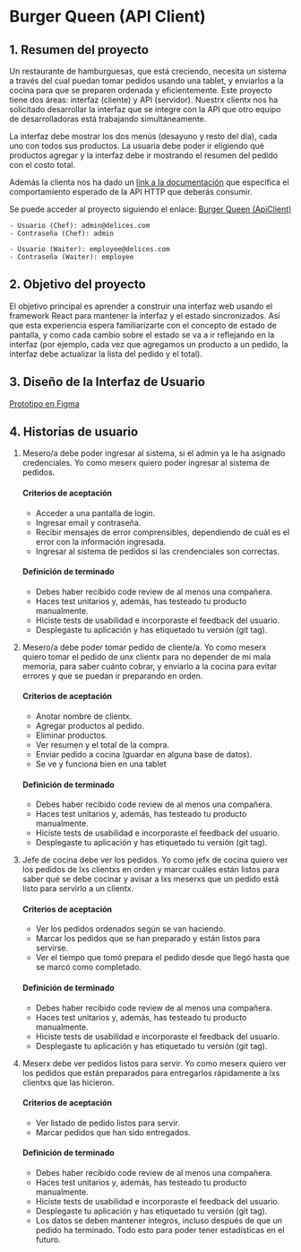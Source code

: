 # Burger Queen (API Client)

## 1. Resumen del proyecto

Un restaurante de hamburguesas, que está creciendo, necesita un sistema a través del cual puedan tomar pedidos usando una tablet, y enviarlos a la cocina para que se preparen ordenada y eficientemente.
Este proyecto tiene dos áreas: interfaz (cliente) y API (servidor). Nuestrx clientx nos ha solicitado desarrollar la interfaz que se integre con la API que otro equipo de desarrolladoras está trabajando simultáneamente.


La interfaz debe mostrar los dos menús (desayuno y resto del día), cada uno con todos sus productos. La usuaria debe poder ir eligiendo qué productos agregar y la interfaz debe ir mostrando el resumen del pedido con el costo total.

Además la clienta nos ha dado un [link a la documentación](https://laboratoria.github.io/burger-queen-api/) que especifica el comportamiento esperado de la API HTTP que deberás consumir. 

Se puede acceder al proyecto siguiendo el enlace: 
[Burger Queen (ApiClient)](https://brivanessa.github.io/LIM018-burger-queen-api-client/)

    - Usuario (Chef): admin@delices.com
    - Contraseña (Chef): admin

    - Usuario (Waiter): employee@delices.com
    - Contraseña (Waiter): employee

## 2. Objetivo del proyecto

El objetivo principal es aprender a construir una interfaz web usando el framework React para mantener la interfaz y el estado sincronizados. Así que esta experiencia espera familiarizarte con el concepto de estado de pantalla, y como cada cambio sobre el estado se va a ir reflejando en la interfaz (por ejemplo, cada vez que agregamos un producto a un pedido, la interfaz debe actualizar la lista del pedido y el total).

## 3. Diseño de la Interfaz de Usuario

[Prototipo en Figma](https://www.figma.com/proto/TgI7dg62DrPIJT2lqwdabW/Burger-Queen-(API-Client)?node-id=29%3A30&starting-point-node-id=29%3A30)

## 4. Historias de usuario

1. Mesero/a debe poder ingresar al sistema, si el admin ya le ha asignado credenciales. Yo como meserx quiero poder ingresar al sistema de pedidos.
    #### Criterios de aceptación
    - Acceder a una pantalla de login.
    - Ingresar email y contraseña.
    - Recibir mensajes de error comprensibles, dependiendo de cuál es el error con la información ingresada.
    - Ingresar al sistema de pedidos si las crendenciales son correctas.
    #### Definición de terminado
    - Debes haber recibido code review de al menos una compañera.
    - Haces test unitarios y, además, has testeado tu producto manualmente.
    - Hiciste tests de usabilidad e incorporaste el feedback del usuario.
    - Desplegaste tu aplicación y has etiquetado tu versión (git tag).

2. Mesero/a debe poder tomar pedido de cliente/a. Yo como meserx quiero tomar el pedido de unx clientx para no depender de mi mala memoria, para saber cuánto cobrar, y enviarlo a la cocina para evitar errores y que se puedan ir preparando en orden.
    #### Criterios de aceptación
    - Anotar nombre de clientx.
    - Agregar productos al pedido.
    - Eliminar productos.
    - Ver resumen y el total de la compra.
    - Enviar pedido a cocina (guardar en alguna base de datos).
    - Se ve y funciona bien en una tablet
    #### Definición de terminado
    - Debes haber recibido code review de al menos una compañera.
    - Haces test unitarios y, además, has testeado tu producto manualmente.
    - Hiciste tests de usabilidad e incorporaste el feedback del usuario.
    - Desplegaste tu aplicación y has etiquetado tu versión (git tag).

3. Jefe de cocina debe ver los pedidos. Yo como jefx de cocina quiero ver los pedidos de lxs clientxs en orden y marcar cuáles están listos para saber qué se debe cocinar y avisar a lxs meserxs que un pedido está listo para servirlo a un clientx.
    #### Criterios de aceptación
    - Ver los pedidos ordenados según se van haciendo.
    - Marcar los pedidos que se han preparado y están listos para servirse.
    - Ver el tiempo que tomó prepara el pedido desde que llegó hasta que se marcó como completado.

    #### Definición de terminado
    - Debes haber recibido code review de al menos una compañera.
    - Haces test unitarios y, además, has testeado tu producto manualmente.
    - Hiciste tests de usabilidad e incorporaste el feedback del usuario.
    - Desplegaste tu aplicación y has etiquetado tu versión (git tag).

4. Meserx debe ver pedidos listos para servir. Yo como meserx quiero ver los pedidos que están preparados para entregarlos rápidamente a lxs clientxs que las hicieron.
    #### Criterios de aceptación
    - Ver listado de pedido listos para servir.
    - Marcar pedidos que han sido entregados.

    #### Definición de terminado
    - Debes haber recibido code review de al menos una compañera.
    - Haces test unitarios y, además, has testeado tu producto manualmente.
    - Hiciste tests de usabilidad e incorporaste el feedback del usuario.
    - Desplegaste tu aplicación y has etiquetado tu versión (git tag).
    - Los datos se deben mantener íntegros, incluso después de que un pedido ha terminado. Todo esto para poder tener estadísticas en el futuro.   
